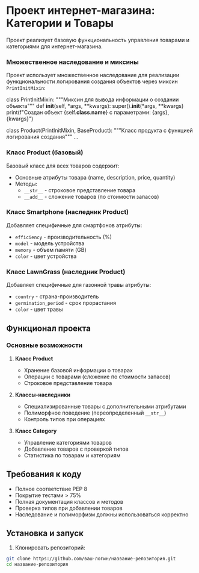 # Проект интернет-магазина: Категории и Товары

Проект реализует базовую функциональность управления товарами и категориями для интернет-магазина.

### Множественное наследование и миксины

Проект использует множественное наследование для реализации функциональности логирования создания объектов через миксин `PrintInitMixin`:

class PrintInitMixin:
    """Миксин для вывода информации о создании объекта"""
    def __init__(self, *args, **kwargs):
        super().__init__(*args, **kwargs)
        print(f"Создан объект {self.__class__.__name__} с параметрами: {args}, {kwargs}")

class Product(PrintInitMixin, BaseProduct):
    """Класс продукта с функцией логирования создания"""
    ...


### Класс Product (базовый)
Базовый класс для всех товаров содержит:
- Основные атрибуты товара (name, description, price, quantity)
- Методы:
  - `__str__` - строковое представление товара
  - `__add__` - сложение товаров (по стоимости запасов)

### Класс Smartphone (наследник Product)
Добавляет специфичные для смартфонов атрибуты:
- `efficiency` - производительность (%)
- `model` - модель устройства
- `memory` - объем памяти (GB)
- `color` - цвет устройства

### Класс LawnGrass (наследник Product)
Добавляет специфичные для газонной травы атрибуты:
- `country` - страна-производитель
- `germination_period` - срок прорастания
- `color` - цвет травы

## Функционал проекта

### Основные возможности

1. **Класс Product**
   - Хранение базовой информации о товарах
   - Операции с товарами (сложение по стоимости запасов)
   - Строковое представление товара

2. **Классы-наследники**
   - Специализированные товары с дополнительными атрибутами
   - Полиморфное поведение (переопределенный `__str__`)
   - Контроль типов при операциях

3. **Класс Category**
   - Управление категориями товаров
   - Добавление товаров с проверкой типов
   - Статистика по товарам и категориям



## Требования к коду

- Полное соответствие PEP 8
- Покрытие тестами > 75%
- Полная документация классов и методов
- Проверка типов при добавлении товаров
- Наследование и полиморфизм должны использоваться корректно

## Установка и запуск

1. Клонировать репозиторий:
```bash
git clone https://github.com/ваш-логин/название-репозитория.git
cd название-репозитория
